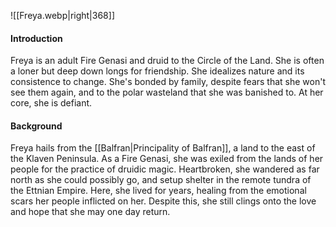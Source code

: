![[Freya.webp|right|368]]


#### Introduction
Freya is an adult Fire Genasi and druid to the Circle of the Land. She is often a loner but deep down longs for friendship. She idealizes nature and its consistence to change. She's bonded by family, despite fears that she won't see them again, and to the polar wasteland that she was banished to. At her core, she is defiant.

#### Background
Freya hails from the [[Balfran|Principality of Balfran]], a land to the east of the Klaven Peninsula. As a Fire Genasi, she was exiled from the lands of her people for the practice of druidic magic. Heartbroken, she wandered as far north as she could possibly go, and setup shelter in the remote tundra of the Ettnian Empire. Here, she lived for years, healing from the emotional scars her people inflicted on her. Despite this, she still clings onto the love and hope that she may one day return.